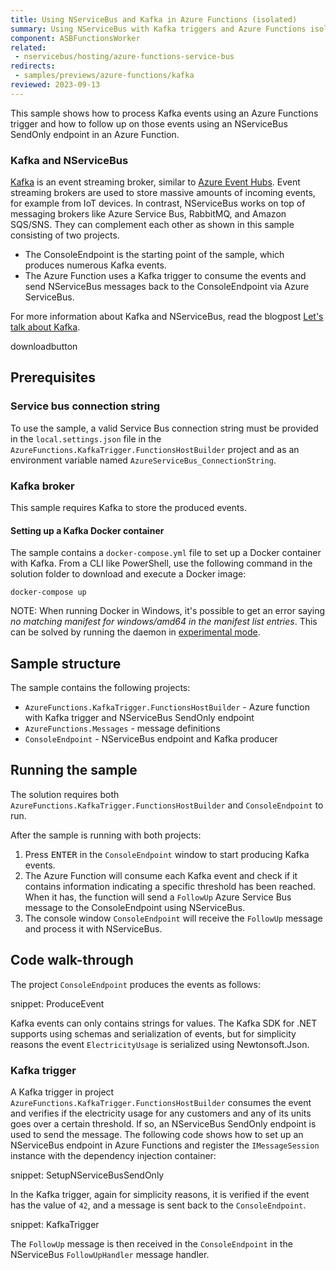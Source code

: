 ```yaml
---
title: Using NServiceBus and Kafka in Azure Functions (isolated)
summary: Using NServiceBus with Kafka triggers and Azure Functions isolated worker hosting model.
component: ASBFunctionsWorker
related:
 - nservicebus/hosting/azure-functions-service-bus
redirects:
 - samples/previews/azure-functions/kafka
reviewed: 2023-09-13
---
```


This sample shows how to process Kafka events using an Azure Functions trigger and how to follow up on those events using an NServiceBus SendOnly endpoint in an Azure Function.

### Kafka and NServiceBus

[Kafka](https://kafka.apache.org/) is an event streaming broker, similar to [Azure Event Hubs](https://azure.microsoft.com/en-us/products/event-hubs). Event streaming brokers are used to store massive amounts of incoming events, for example from IoT devices. In contrast, NServiceBus works on top of messaging brokers like Azure Service Bus, RabbitMQ, and Amazon SQS/SNS. They can complement each other as shown in this sample consisting of two projects.

- The ConsoleEndpoint is the starting point of the sample, which produces numerous Kafka events.
- The Azure Function uses a Kafka trigger to consume the events and send NServiceBus messages back to the ConsoleEndpoint via Azure ServiceBus.

For more information about Kafka and NServiceBus, read the blogpost [Let's talk about Kafka](https://particular.net/blog/lets-talk-about-kafka).

downloadbutton

## Prerequisites

### Service bus connection string

To use the sample, a valid Service Bus connection string must be provided in the `local.settings.json` file in the `AzureFunctions.KafkaTrigger.FunctionsHostBuilder` project and as an environment variable named `AzureServiceBus_ConnectionString`.

### Kafka broker

This sample requires Kafka to store the produced events.

#### Setting up a Kafka Docker container

The sample contains a `docker-compose.yml` file to set up a Docker container with Kafka. From a CLI like PowerShell, use the following command in the solution folder to download and execute a Docker image:

```
docker-compose up
```

NOTE: When running Docker in Windows, it's possible to get an error saying _no matching manifest for windows/amd64 in the manifest list entries_. This can be solved by running the daemon in [experimental mode](https://stackoverflow.com/questions/48066994/docker-no-matching-manifest-for-windows-amd64-in-the-manifest-list-entries).

## Sample structure

The sample contains the following projects:
- `AzureFunctions.KafkaTrigger.FunctionsHostBuilder` - Azure function with Kafka trigger and NServiceBus SendOnly endpoint
- `AzureFunctions.Messages` - message definitions
- `ConsoleEndpoint` - NServiceBus endpoint and Kafka producer

## Running the sample

The solution requires both `AzureFunctions.KafkaTrigger.FunctionsHostBuilder` and `ConsoleEndpoint` to run.

After the sample is running with both projects:

1. Press <kbd>ENTER</kbd> in the `ConsoleEndpoint` window to start producing Kafka events.
1. The Azure Function will consume each Kafka event and check if it contains information indicating a specific threshold has been reached. When it has, the function will send a `FollowUp` Azure Service Bus message to the ConsoleEndpoint using NServiceBus.
1. The console window `ConsoleEndpoint` will receive the `FollowUp` message and process it with NServiceBus.

## Code walk-through

The project `ConsoleEndpoint` produces the events as follows:

snippet: ProduceEvent

Kafka events can only contains strings for values. The Kafka SDK for .NET supports using schemas and serialization of events, but for simplicity reasons the event `ElectricityUsage` is serialized using Newtonsoft.Json.

### Kafka trigger

A Kafka trigger in project `AzureFunctions.KafkaTrigger.FunctionsHostBuilder` consumes the event and verifies if the electricity usage for any customers and any of its units goes over a certain threshold. If so, an NServiceBus SendOnly endpoint is used to send the message. The following code shows how to set up an NServiceBus endpoint in Azure Functions and register the `IMessageSession` instance with the dependency injection container:

snippet: SetupNServiceBusSendOnly

In the Kafka trigger, again for simplicity reasons, it is verified if the event has the value of `42`, and a message is sent back to the `ConsoleEndpoint`.

snippet: KafkaTrigger

The `FollowUp` message is then received in the `ConsoleEndpoint` in the NServiceBus `FollowUpHandler`  message handler.

